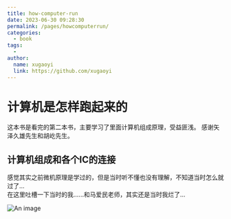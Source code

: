 ```yaml
---
title: how-computer-run
date: 2023-06-30 09:28:30
permalink: /pages/howcomputerrun/
categories:
  - book
tags:
  - 
author: 
  name: xugaoyi
  link: https://github.com/xugaoyi
---
```

# 计算机是怎样跑起来的

这本书是看完的第二本书，主要学习了里面计算机组成原理，受益匪浅。
感谢矢泽久雄先生和胡屹先生。

## 计算机组成和各个IC的连接

感觉其实之前微机原理是学过的，但是当时听不懂也没有理解，不知道当时怎么就过了...  
在这里吐槽一下当时的我......和马爱民老师，其实还是当时我烂了...

![An image](/img/micro-IC-link.png)
